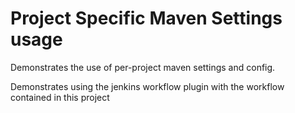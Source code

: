 # Project Specific Maven Settings usage

Demonstrates the use of per-project maven settings and config.

Demonstrates using the jenkins workflow plugin with the workflow contained in this project

